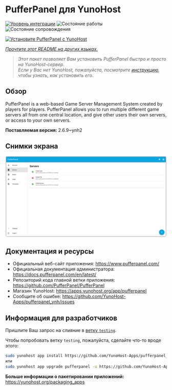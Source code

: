 <!--
Важно: этот README был автоматически сгенерирован <https://github.com/YunoHost/apps/tree/master/tools/readme_generator>
Он НЕ ДОЛЖЕН редактироваться вручную.
-->

# PufferPanel для YunoHost

[![Уровень интеграции](https://apps.yunohost.org/badge/integration/pufferpanel)](https://ci-apps.yunohost.org/ci/apps/pufferpanel/)
![Состояние работы](https://apps.yunohost.org/badge/state/pufferpanel)
![Состояние сопровождения](https://apps.yunohost.org/badge/maintained/pufferpanel)

[![Установите PufferPanel с YunoHost](https://install-app.yunohost.org/install-with-yunohost.svg)](https://install-app.yunohost.org/?app=pufferpanel)

*[Прочтите этот README на других языках.](./ALL_README.md)*

> *Этот пакет позволяет Вам установить PufferPanel быстро и просто на YunoHost-сервер.*  
> *Если у Вас нет YunoHost, пожалуйста, посмотрите [инструкцию](https://yunohost.org/install), чтобы узнать, как установить его.*

## Обзор

PufferPanel is a web-based Game Server Management System created by players for players. PufferPanel allows you to run multiple different game servers all from one central location, and give other users their own servers, or access to your own servers.


**Поставляемая версия:** 2.6.9~ynh2

## Снимки экрана

![Снимок экрана PufferPanel](./doc/screenshots/serverlist.png)

## Документация и ресурсы

- Официальный веб-сайт приложения: <https://www.pufferpanel.com/>
- Официальная документация администратора: <https://docs.pufferpanel.com/en/latest/>
- Репозиторий кода главной ветки приложения: <https://github.com/PufferPanel/PufferPanel>
- Магазин YunoHost: <https://apps.yunohost.org/app/pufferpanel>
- Сообщите об ошибке: <https://github.com/YunoHost-Apps/pufferpanel_ynh/issues>

## Информация для разработчиков

Пришлите Ваш запрос на слияние в [ветку `testing`](https://github.com/YunoHost-Apps/pufferpanel_ynh/tree/testing).

Чтобы попробовать ветку `testing`, пожалуйста, сделайте что-то вроде этого:

```bash
sudo yunohost app install https://github.com/YunoHost-Apps/pufferpanel_ynh/tree/testing --debug
или
sudo yunohost app upgrade pufferpanel -u https://github.com/YunoHost-Apps/pufferpanel_ynh/tree/testing --debug
```

**Больше информации о пакетировании приложений:** <https://yunohost.org/packaging_apps>
